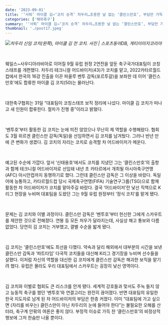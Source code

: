 ```yaml
---
date: '2023-09-01'
title: '‘사퇴’ 마이클 김→‘코치 승격’ 차두리…조용한 날 없는 ‘클린스만호’, 부담만 가득'
categories: ['해외축구']
summary: '‘사퇴’ 마이클 김→‘코치 승격’ 차두리…조용한 날 없는 ‘클린스만호’, 부담만 가득'
thumbnail: './post17.jpeg'
---
```


![](https://imgnews.pstatic.net/image/382/2023/09/01/0001072449_001_20230901070103319.jpg?type=w647)_차두리 신임 코치(왼쪽), 마이클 김 전 코치. 사진 | 스포츠동아DB, 게티이미지코리아_

<br />

웨일스~사우디아라비아로 이어질 9월 유럽 원정 2연전을 앞둔 축구국가대표팀이 코칭스태프를 개편했다. 차두리 테크니컬 어드바이저(43)가 코치를 맡고, 2022카타르월드컵에서 한국의 16강 진출을 이끈 파울루 벤투 감독(포르투갈)을 보좌한 데 이어 ‘클린스만호’에도 합류한 마이클 김 코치(50)는 물러난다.

<br />
  
대한축구협회는 31일 “대표팀이 코칭스태프 보직 정리에 나섰다. 마이클 김 코치가 떠나고 새 인원이 합류한다. 절차가 진행 중”이라고 밝혔다.

<br />
  
‘벤투호’부터 활동한 김 코치는 눈에 띄진 않았으나 무난히 제 역할을 수행해왔다. 협회도 3월 위르겐 클린스만 감독(독일)을 선임하면서 김 코치를 남겨뒀다. 그러나 반년 만에 큰 변화가 생겼다. 김 코치의 자리는 코치로 승격할 차 어드바이저가 메운다.  
  
<br />

예고된 수순에 가깝다. 앞서 ‘신태용호’에서도 코치를 지냈던 그는 ‘클린스만호’의 출항과 함께 테크니컬 어드바이저로 선임돼 내년 초 카타르에서 개최될 아시아축구연맹(AFC) 아시안컵까지 동행하기로 했다. 그런데 클린스만 감독은 그 이상을 바랐다. 독일어에 능통하고, 카타르월드컵 당시 국제축구연맹(FIFA) 기술연구그룹(TSG)으로 함께 활동한 차 어드바이저가 코치를 맡아주길 바랐다. 결국 ‘어드바이저’란 낯선 직책으로 K리그 현장을 누비며 대표팀을 도왔던 그는 9월 유럽 원정부터 ‘정식 코치’를 맡게 됐다.

<br />

문제는 김 코치와 이별 과정이다. 클린스만 감독은 ‘벤투호’부터 헌신한 그에게 스카우트를 제안한 것으로 전해졌다. 연봉 등 모든 처우가 달라지는데, 사실상 해고 통보와 다름없었다. 당연히 김 코치는 거부했고, 결별 수순을 밟게 됐다.

<br />

김 코치는 ‘클린스만호’에도 최선을 다했다. 약속과 달리 해외에서 대부분의 시간을 보낸 클린스만 감독과 ‘파트타임’ 다국적 코치들을 대신해 K리그 경기장을 누비며 선수들을 살폈다. 이처럼 자신의 역할을 대신한 김 코치에게 클린스만 감독은 해괴한 보직을 맡기려 했다. 유럽은 몰라도 우리 대표팀에서 스카우트는 굉장히 낯선 영역이다.

<br />

김 코치와 이별로 협회도 큰 리스크를 안게 됐다. 세계적 강호들과 맞서도 주눅 들지 않고 능동적 축구를 했던 ‘벤투호’와 연결고리는 완전히 끊어졌다. 반면 대표팀의 유일한 한국 지도자로 남게 된 차 어드바이저의 부담은 한층 커졌다. 이미 “대표팀에 가고 싶으면 (자리를 비우는) 클린스만이 아닌 차두리의 눈에 들어야 한다”는 불필요한 오해를 산 터라, 축구계 안팎의 여론은 좋지 않다. 부정적 이슈로 가득 찬 ‘클린스만호’의 비정상적 행보에 그저 한숨만 나올 뿐이다.
